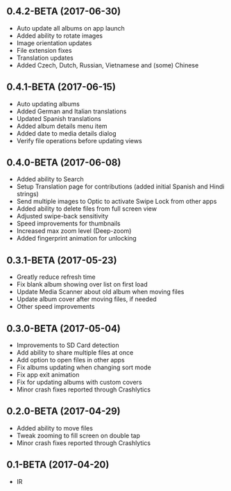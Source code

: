 0.4.2-BETA (2017-06-30)
-----
- Auto update all albums on app launch
- Added ability to rotate images
- Image orientation updates
- File extension fixes
- Translation updates
- Added Czech, Dutch, Russian, Vietnamese and (some) Chinese

0.4.1-BETA (2017-06-15)
-----
- Auto updating albums
- Added German and Italian translations
- Updated Spanish translations
- Added album details menu item
- Added date to media details dialog
- Verify file operations before updating views

0.4.0-BETA (2017-06-08)
-----
- Added ability to Search
- Setup Translation page for contributions (added initial Spanish and Hindi strings)
- Send multiple images to Optic to activate Swipe Lock from other apps
- Added ability to delete files from full screen view
- Adjusted swipe-back sensitivity
- Speed improvements for thumbnails
- Increased max zoom level (Deep-zoom)
- Added fingerprint animation for unlocking

0.3.1-BETA (2017-05-23)
-----
- Greatly reduce refresh time
- Fix blank album showing over list on first load
- Update Media Scanner about old album when moving files
- Update album cover after moving files, if needed
- Other speed improvements

0.3.0-BETA (2017-05-04)
-----
- Improvements to SD Card detection
- Add ability to share multiple files at once
- Add option to open files in other apps
- Fix albums updating when changing sort mode
- Fix app exit animation
- Fix for updating albums with custom covers
- Minor crash fixes reported through Crashlytics
 
0.2.0-BETA (2017-04-29)
-----
 - Added ability to move files
 - Tweak zooming to fill screen on double tap
 - Minor crash fixes reported through Crashlytics

0.1-BETA (2017-04-20)
-----
 - IR

